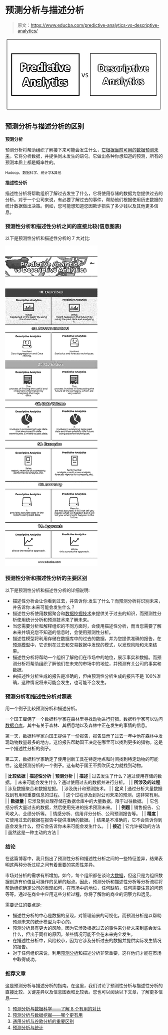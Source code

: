 # 预测分析与描述分析

> 原文：<https://www.educba.com/predictive-analytics-vs-descriptive-analytics/>

![Predictive Analytics vs Descriptive Analytics.](img/ab878f11ef06f659c156423aef4a8491.png)



## 预测分析与描述分析的区别

**预测分析**

预测分析将帮助组织了解接下来可能会发生什么，[它根据当前可用的数据预测未来](https://www.educba.com/what-is-predictive-analytics/)。它将分析数据，并提供尚未发生的语句。它做出各种你想知道的预测，所有的预测本质上都是概率性的。

<small>Hadoop、数据科学、统计学&其他</small>

**描述性分析**

描述性分析将帮助组织了解过去发生了什么，它将使用存储的数据为您提供过去的分析。对于一个公司来说，有必要了解过去的事件，帮助他们根据使用历史数据的统计数据做出决策。例如，您可能想知道您因欺诈损失了多少钱以及其他更多信息。

### 预测性分析和描述性分析之间的直接比较(信息图表)

以下是预测性分析和描述性分析的 7 大对比:

![Predictive Analytics vs Descriptive Analytics](img/bfdf8e458edafecad5f1d6e77e0e53ff.png)



### 预测性分析和描述性分析的主要区别

以下是预测性分析和描述性分析的详细说明:

*   描述性分析会让你看到过去，并告诉你:发生了什么？而预测分析将识别未来，并告诉你:未来可能会发生什么？
*   描述性分析使用数据聚合和[数据挖掘技术](https://www.educba.com/data-mining-techniques/)来提供关于过去的知识，而预测性分析使用统计分析和预测技术来了解未来。
*   当您需要分析和解释组织的不同方面时，会使用描述性分析，而当您需要了解未来并填充您不知道的信息时，会使用预测性分析。
*   描述性模型将利用存储在数据库中的过去的数据，并为您提供准确的报告。在[预测模型](https://www.educba.com/predictive-modeling/)中，它识别在过去和交易数据中发现的模式，以发现风险和未来结果。
*   描述性分析将帮助一个组织了解他们在市场中的地位，展示事实和数据。而预测分析将帮助组织了解他们在未来的市场中的地位，并预测有关公司的事实和数据。
*   由描述性分析生成的报告是准确的，但由预测性分析生成的报告不是 100%准确，这种情况将来可能会发生，也可能不会发生。

### 预测分析和描述性分析对照表

用一个例子比较预测分析和描述分析。

一个国王雇佣了一个数据科学家在森林里寻找动物进行狩猎。数据科学家可以访问[数据仓库](https://www.educba.com/data-warehouse-interview-questions/)，其中有关于森林、其栖息地以及森林中正在发生的事情的信息。

第一天，数据科学家向国王提供了一份报告，报告显示了过去一年中他在森林中发现动物数量最多的地方。这份报告帮助国王决定在哪里可以找到更多的猎物。这是一个描述性分析的例子。

第二天，数据科学家确定了使用创新工具在特定地点和时间找到特定动物的可能性。这是预测分析的一个例子。这有助于国王不费吹灰之力就找到动物。

| **比较依据** | **描述性分析** | **预测分析** |
| **描述** | 过去发生了什么？通过使用存储的数据。 | 未来可能会发生什么？通过使用过去的数据并进行分析。 |
| **所涉及的过程** | 涉及数据聚合和数据挖掘。 | 涉及统计和预测技术。 |
| **定义** | 通过分析大量数据找到有用和重要信息的过程。 | 这个过程涉及到对公司未来的预测，这非常有用。 |
| **数据量** | 它涉及到处理存储在数据仓库中的大量数据。限于过往数据。 | 它包括分析大量过去的数据，然后使用先进的技术预测未来。 |
| **例题** | 销售报告、公司收入、业绩分析等。 | 情感分析、信用评分分析、公司预测报告等。 |
| **精度** | 它使用过去的数据在报告中提供准确的数据。 | 结果是不准确的，它不会告诉你到底会发生什么，但它会告诉你未来可能会发生什么。 |
| **接近** | 它允许被动的方法 | 虽然这是一种主动的方法 |

### 结论

在这篇博客中，我只指出了预测性分析和描述性分析之间的一些特征差异，结果表明这两种分析过程之间有着重要的实质性差异。

市场对分析的需求有所增加。如今，每个组织都在谈论[大数据](https://www.educba.com/big-data-interview-questions/)，但这只是为组织数据创造有价值且可操作的见解的起点。因此，预测分析和描述性分析等分析流程将帮助组织确定公司的表现如何，在市场中的地位，任何缺陷，任何需要注意的问题等等。通过在商业中应用这些分析过程，你将了解你的商业的洞察力和远见。

需要记住的要点是:

*   描述性分析的中心是数据的呈现，对管理前景的可视化。而预测分析是以帮助预测未来的统计模型为中心的。
*   预测分析具有更大的风险，因为它涉及根据过去的事件来分析未来到底会发生什么，但出于同样的原因，某些情况可能不会在未来完全发生。
*   在描述性分析中，风险较小，因为它涉及分析过去的数据并提供实际发生情况的报告。
*   对于任何组织来说，利用[预测分析](https://www.educba.com/what-is-predictive-analytics/)和描述分析非常重要，这样他们才能在市场中取得成功。

### 推荐文章

这是预测分析与描述分析的指南。在这里，我们讨论了预测性分析与描述性分析的直接比较、关键差异以及信息图表和比较表。您也可以阅读以下文章，了解更多信息——

1.  [预测分析与数据科学——了解 8 个有用的对比](https://www.educba.com/predictive-analytics-vs-data-science/)
2.  [预测分析与数据挖掘——哪个更有用](https://www.educba.com/predictive-analytics-vs-data-mining/)
3.  [通用分析与谷歌分析的重要区别](https://www.educba.com/universal-analytics-vs-google-analytics/)
4.  [预测分析与统计](https://www.educba.com/predictive-analytics-vs-statistics/)





